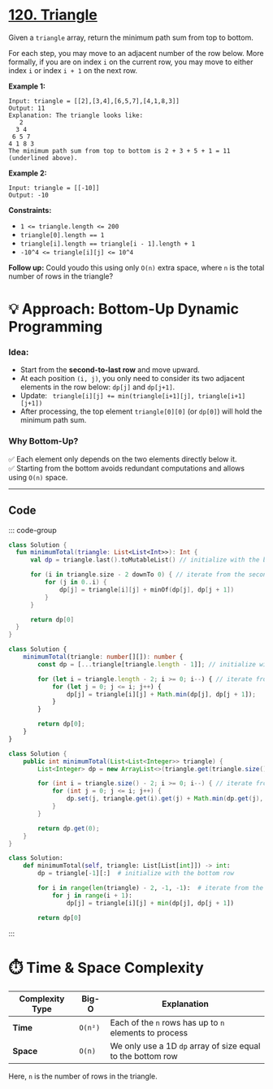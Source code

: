 # [120. Triangle](https://leetcode.com/problems/triangle/description/?envType=study-plan-v2&envId=top-interview-150)

Given a <code>triangle</code> array, return the minimum path sum from top to bottom.

For each step, you may move to an adjacent number of the row below. More formally, if you are on index <code>i</code> on the current row, you may move to either index <code>i</code> or index <code>i + 1</code> on the next row.

**Example 1:** 

```
Input: triangle = [[2],[3,4],[6,5,7],[4,1,8,3]]
Output: 11
Explanation: The triangle looks like:
   2
  3 4
 6 5 7
4 1 8 3
The minimum path sum from top to bottom is 2 + 3 + 5 + 1 = 11 (underlined above).
```

**Example 2:** 

```
Input: triangle = [[-10]]
Output: -10
```

**Constraints:** 

- <code>1 <= triangle.length <= 200</code>
- <code>triangle[0].length == 1</code>
- <code>triangle[i].length == triangle[i - 1].length + 1</code>
- <code>-10^4 <= triangle[i][j] <= 10^4</code>

**Follow up:**  Could youdo this using only <code>O(n)</code> extra space, where <code>n</code> is the total number of rows in the triangle?

# 💡 Approach: Bottom-Up Dynamic Programming

### Idea:
- Start from the **second-to-last row** and move upward.
- At each position `(i, j)`, you only need to consider its two adjacent elements in the row below: `dp[j]` and `dp[j+1]`.
- Update: ``` triangle[i][j] += min(triangle[i+1][j], triangle[i+1][j+1])```
- After processing, the top element `triangle[0][0]` (or `dp[0]`) will hold the minimum path sum.

### Why Bottom-Up?
✅ Each element only depends on the two elements directly below it.  
✅ Starting from the bottom avoids redundant computations and allows using `O(n)` space.

---

## Code

::: code-group

```kotlin [Kotlin]
class Solution {
  fun minimumTotal(triangle: List<List<Int>>): Int {
      val dp = triangle.last().toMutableList() // initialize with the bottom row

      for (i in triangle.size - 2 downTo 0) { // iterate from the second-last row upwards
          for (j in 0..i) {
              dp[j] = triangle[i][j] + minOf(dp[j], dp[j + 1])
          }
      }

      return dp[0]
  }
}
```

```typescript [TypeScript]
class Solution {
    minimumTotal(triangle: number[][]): number {
        const dp = [...triangle[triangle.length - 1]]; // initialize with the bottom row

        for (let i = triangle.length - 2; i >= 0; i--) { // iterate from the second-last row upwards
            for (let j = 0; j <= i; j++) {
                dp[j] = triangle[i][j] + Math.min(dp[j], dp[j + 1]);
            }
        }

        return dp[0];
    }
}
```

```java [Java]
class Solution {
    public int minimumTotal(List<List<Integer>> triangle) {
        List<Integer> dp = new ArrayList<>(triangle.get(triangle.size() - 1)); // initialize with the bottom row

        for (int i = triangle.size() - 2; i >= 0; i--) { // iterate from the second-last row upwards
            for (int j = 0; j <= i; j++) {
                dp.set(j, triangle.get(i).get(j) + Math.min(dp.get(j), dp.get(j + 1)));
            }
        }

        return dp.get(0);
    }
}
```

```python [Python]
class Solution:
    def minimumTotal(self, triangle: List[List[int]]) -> int:
        dp = triangle[-1][:]  # initialize with the bottom row

        for i in range(len(triangle) - 2, -1, -1):  # iterate from the second-last row upwards
            for j in range(i + 1):
                dp[j] = triangle[i][j] + min(dp[j], dp[j + 1])

        return dp[0]
```

:::

# ⏱️ Time & Space Complexity

| Complexity Type | Big-O      | Explanation                                  |
|-----------------|------------|----------------------------------------------|
| **Time**        | `O(n²)`    | Each of the `n` rows has up to `n` elements to process |
| **Space**       | `O(n)`     | We only use a 1D `dp` array of size equal to the bottom row |

Here, `n` is the number of rows in the triangle.